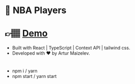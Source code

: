 # 🏀 NBA Players

# 👉🏽 [Demo](https://nba-players-task.netlify.app/)

- Built with React | TypeScript | Context API | tailwind css. 
- Developed with ❤️ by Artur Maizelev.

#
- npm i / yarn
- npm start / yarn start

